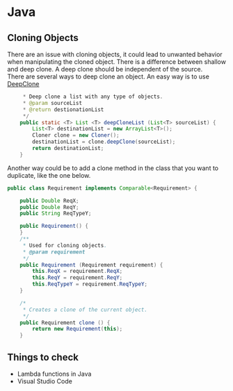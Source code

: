 Java
====

Cloning Objects
---------------
There are an issue with cloning objects, it could lead to unwanted behavior when 
manipulating the cloned object. There is a difference between shallow and deep clone.
A deep clone should be independent of the source.  
There are several ways to deep clone an object. An easy way is to use
[DeepClone](https://github.com/kostaskougios/cloning/)

```java
     * Deep clone a list with any type of objects.
     * @param sourceList
     * @return destionationList
     */
    public static <T> List <T> deepCloneList (List<T> sourceList) {
        List<T> destinationList = new ArrayList<T>();
        Cloner clone = new Cloner();
        destinationList = clone.deepClone(sourceList);
        return destinationList;
    }
```
Another way could be to add a clone method in the class that you want to duplicate,
like the one below.

```java
public class Requirement implements Comparable<Requirement> {

    public Double ReqX;
    public Double ReqY;
    public String ReqTypeY;

    public Requirement() {
    }
    /**
     * Used for cloning objects.
     * @param requirement
     */
    public Requirement (Requirement requirement) {
        this.ReqX = requirement.ReqX;
        this.ReqY = requirement.ReqY;
        this.ReqTypeY = requirement.ReqTypeY;
    }

    /*
     * Creates a clone of the current object.
     */
    public Requirement clone () {
        return new Requirement(this);
    }
```

Things to check
---------------
- Lambda functions in Java
- Visual Studio Code

